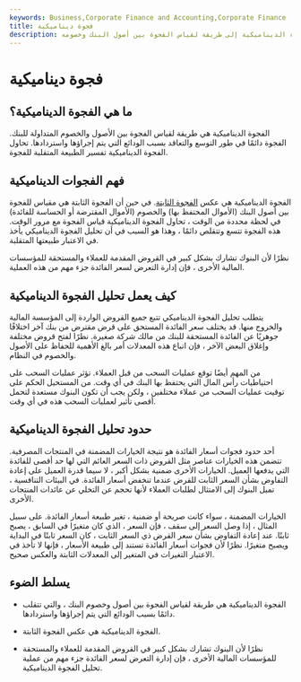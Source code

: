 ```yaml
---
keywords: Business,Corporate Finance and Accounting,Corporate Finance
title: فجوة ديناميكية
description: تشير الفجوة الديناميكية إلى طريقة لقياس الفجوة بين أصول البنك وخصومه.
---
```


# فجوة ديناميكية
## ما هي الفجوة الديناميكية؟

الفجوة الديناميكية هي طريقة لقياس الفجوة بين الأصول والخصوم المتداولة للبنك. الفجوة دائمًا في طور التوسع والتعاقد بسبب الودائع التي يتم إجراؤها واستردادها. تحاول الفجوة الديناميكية تفسير الطبيعة المتقلبة للفجوة.

## فهم الفجوات الديناميكية

الفجوة الديناميكية هي عكس [الفجوة الثابتة](/static-gap). في حين أن الفجوة الثابتة هي مقياس للفجوة بين أصول البنك (الأموال المحتفظ بها) والخصوم (الأموال المقترضة أو الحساسة للفائدة) في لحظة محددة من الوقت ، تحاول الفجوة الديناميكية قياس الفجوة مع مرور الوقت. هذه الفجوة تتسع وتتقلص دائمًا ، وهذا هو السبب في أن تحليل الفجوة الديناميكي يأخذ في الاعتبار طبيعتها المتقلبة.

نظرًا لأن البنوك تشارك بشكل كبير في القروض المقدمة للعملاء والمستحقة للمؤسسات المالية الأخرى ، فإن إدارة التعرض لسعر الفائدة جزء مهم من هذه العملية.

## كيف يعمل تحليل الفجوة الديناميكية

يتطلب تحليل الفجوة الديناميكي تتبع جميع القروض الواردة إلى المؤسسة المالية والخروج منها. قد يختلف سعر الفائدة المستحق على قرض مقترض من بنك آخر اختلافًا جوهريًا عن الفائدة المستحقة للبنك من مالك شركة صغيرة. نظرًا لفتح قروض مختلفة وإغلاق البعض الآخر ، فإن اتباع هذه المعدلات أمر بالغ الأهمية للحفاظ على الأصول والخصوم في النظام.

من المهم أيضًا توقع عمليات السحب من قبل العملاء. تؤثر عمليات السحب على احتياطيات رأس المال التي يحتفظ بها البنك في أي وقت. من المستحيل الحكم على توقيت عمليات السحب من عملاء مختلفين ، ولكن يجب أن تكون البنوك مستعدة لتحمل أقصى تأثير لعمليات السحب هذه في أي وقت.

## حدود تحليل الفجوة الديناميكية

أحد حدود فجوات أسعار الفائدة هو نتيجة الخيارات المضمنة في المنتجات المصرفية. تتضمن هذه الخيارات عناصر مثل القروض ذات السعر العائم التي لها حد أقصى للفائدة التي يدفعها العميل. الخيارات الأخرى ضمنية بشكل أكبر ، لا سيما قدرة العميل على إعادة التفاوض بشأن السعر الثابت للقرض عندما تنخفض أسعار الفائدة. في البيئات التنافسية ، تميل البنوك إلى الامتثال لطلبات العملاء لأنها تحجم عن التخلي عن عائدات المنتجات الأخرى.

الخيارات المضمنة ، سواء كانت صريحة أو ضمنية ، تغير طبيعة أسعار الفائدة. على سبيل المثال ، إذا وصل السعر إلى سقف ، فإن السعر ، الذي كان متغيرًا في السابق ، يصبح ثابتًا. عند إعادة التفاوض بشأن سعر القرض ذي السعر الثابت ، كان السعر ثابتًا في البداية ويصبح متغيرًا. نظرًا لأن فجوات أسعار الفائدة تستند إلى طبيعة الأسعار ، فإنها لا تأخذ في الاعتبار التغيرات في المتغير إلى المعدلات الثابتة والعكس صحيح.

## يسلط الضوء

- الفجوة الديناميكية هي طريقة لقياس الفجوة بين أصول وخصوم البنك ، والتي تتقلب دائمًا بسبب الودائع التي يتم إجراؤها واستردادها.

- الفجوة الديناميكية هي عكس الفجوة الثابتة.

- نظرًا لأن البنوك تشارك بشكل كبير في القروض المقدمة للعملاء والمستحقة للمؤسسات المالية الأخرى ، فإن إدارة التعرض لسعر الفائدة جزء مهم من عملية تحليل الفجوة الديناميكية.

